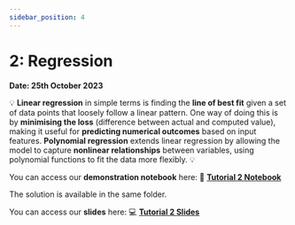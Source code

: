 ```yaml
---
sidebar_position: 4
---
```


# 2: Regression

**Date: 25th October 2023**

💡 **Linear regression** in simple terms is finding the **line of best fit** given a set of data points that loosely follow a linear pattern. One way of doing this is by **minimising the loss** (difference between actual and computed value), making it useful for **predicting numerical outcomes** based on input features. **Polynomial regression** extends linear regression by allowing the model to capture **nonlinear relationships** between variables, using polynomial functions to fit the data more flexibly. 💡

You can access our **demonstration notebook** here: 📘 [**Tutorial 2 Notebook**](https://github.com/UCLAIS/ml-tutorials-season-4/blob/main/week-2/linear_regression_exercise.ipynb)

The solution is available in the same folder.

You can access our **slides** here: 💻 [**Tutorial 2 Slides**](https://www.canva.com/design/DAFoWFiqTgg/9h0jgvGO1Pd35iYhQfFPMQ/edit?utm_content=DAFoWFiqTgg&utm_campaign=designshare&utm_medium=link2&utm_source=sharebutton)

